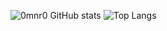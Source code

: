 ![0mnr0 GitHub stats](https://github-readme-stats.vercel.app/api?username=0mnr0&show_icons=true&theme=date_night&border_radius=10&locale=ru)
![Top Langs](https://github-readme-stats.vercel.app/api/top-langs/?username=0mnr0&layout=donut&theme=date_night&border_radius=10&locale=ru)
